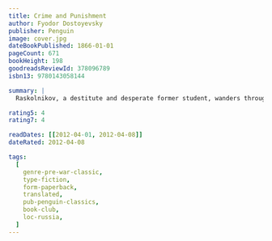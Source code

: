 ```yaml
---
title: Crime and Punishment
author: Fyodor Dostoyevsky
publisher: Penguin
image: cover.jpg
dateBookPublished: 1866-01-01
pageCount: 671
bookHeight: 198
goodreadsReviewId: 378096789
isbn13: 9780143058144

summary: |
  Raskolnikov, a destitute and desperate former student, wanders through the slums of St Petersburg and commits a random murder without remorse or regret. He imagines himself to be a great man, a Napoleon: acting for a higher purpose beyond conventional moral law. But as he embarks on a dangerous game of cat and mouse with a suspicious police investigator, Raskolnikov is pursued by the growing voice of his conscience and finds the noose of his own guilt tightening around his neck. Only Sonya, a downtrodden prostitute, can offer the chance of redemption.

rating5: 4
rating7: 4

readDates: [[2012-04-01, 2012-04-08]]
dateRated: 2012-04-08

tags:
  [
    genre-pre-war-classic,
    type-fiction,
    form-paperback,
    translated,
    pub-penguin-classics,
    book-club,
    loc-russia,
  ]
---
```

